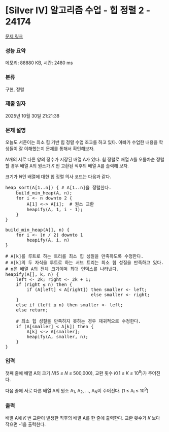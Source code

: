 # [Silver IV] 알고리즘 수업 - 힙 정렬 2 - 24174 

[문제 링크](https://www.acmicpc.net/problem/24174) 

### 성능 요약

메모리: 88880 KB, 시간: 2480 ms

### 분류

구현, 정렬

### 제출 일자

2025년 10월 30일 21:21:38

### 문제 설명

<p>오늘도 서준이는 최소 힙 기반 힙 정렬 수업 조교를 하고 있다. 아빠가 수업한 내용을 학생들이 잘 이해했는지 문제를 통해서 확인해보자.</p>

<p><em>N</em>개의 서로 다른 양의 정수가 저장된 배열 A가 있다. 힙 정렬로 배열 A를 오름차순 정렬할 경우 배열 A의 원소가 <em>K </em>번 교환된 직후의 배열 A를 출력해 보자.</p>

<p>크기가 <em>N</em>인 배열에 대한 힙 정렬 의사 코드는 다음과 같다.</p>

<pre>heap_sort(A[1..n]) { # A[1..n]을 정렬한다.
    build_min_heap(A, n);
    for i <- n downto 2 {
        A[1] <-> A[i];  # 원소 교환
        heapify(A, 1, i - 1);
    }
}

build_min_heap(A[], n) {
    for i <- ⌊n / 2⌋ downto 1
        heapify(A, i, n)
}

# A[k]를 루트로 하는 트리를 최소 힙 성질을 만족하도록 수정한다.
# A[k]의 두 자식을 루트로 하는 서브 트리는 최소 힙 성질을 만족하고 있다.
# n은 배열 A의 전체 크기이며 최대 인덱스를 나타낸다.
heapify(A[], k, n) {
    left <- 2k; right <- 2k + 1;
    if (right ≤ n) then {
        if (A[left] < A[right]) then smaller <- left;
                                else smaller <- right;
    }
    else if (left ≤ n) then smaller <- left;
    else return;

    # 최소 힙 성질을 만족하지 못하는 경우 재귀적으로 수정한다.
    if (A[smaller] < A[k]) then {
        A[k] <-> A[smaller];
        heapify(A, smaller, n);
    }
}</pre>

### 입력 

 <p>첫째 줄에 배열 A의 크기 <em>N</em>(5 ≤ <em>N</em> ≤ 500,000), 교환 횟수 <em>K</em>(1 ≤ <em>K</em> ≤ 10<sup>8</sup>)가 주어진다.</p>

<p>다음 줄에 서로 다른 배열 A의 원소 A<sub>1</sub>, A<sub>2</sub>, ..., A<sub>N</sub>이 주어진다. (1 ≤ A<sub>i</sub> ≤ 10<sup>9</sup>)</p>

### 출력 

 <p>배열 A에 <em>K </em>번 교환이 발생한 직후의 배열 A를 한 줄에 출력한다. 교환 횟수가 <em>K </em>보다 작으면 -1을 출력한다.</p>

